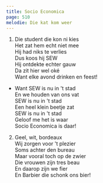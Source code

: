 ```yaml
---
title: Socio Economica
page: 510
melodie: Die kat kom weer
---  
```


1. Die student die kon ni kies  
Het zat hem echt niet mee  
Hij had niks te verlies  
Dus koos hij SEW  
Hij ontdekte echter gauw  
Da zit hier wel oké  
Want elke avond drinken en feest!  


- Want SEW is nu in 't stad  
En we houden van ons vat  
SEW is nu in 't stad  
Een heel klein beetje zat  
SEW is nu in 't stad  
Geloof me het is waar  
Socio Economica is daar!  


2. Geel, wit, bordeaux  
Wij zorgen voor 't plezier  
Soms achter den bureau  
Maar vooral toch op de zwier  
Die vrouwen zijn tres beau  
En daarop zijn we fier  
En Barbier die schonk ons bier!  